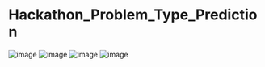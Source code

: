 # Hackathon_Problem_Type_Prediction

![image](https://user-images.githubusercontent.com/61286422/89736713-ffc92080-da88-11ea-8890-f9e7f4daea6a.png)
![image](https://user-images.githubusercontent.com/61286422/89736716-06579800-da89-11ea-98a0-438a1f97138d.png)
![image](https://user-images.githubusercontent.com/61286422/89736719-0c4d7900-da89-11ea-8b5d-fe2cf153f4c8.png)
![image](https://user-images.githubusercontent.com/61286422/89736725-10799680-da89-11ea-8d71-3da4fe8a0c89.png)
